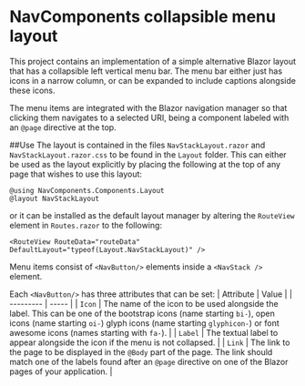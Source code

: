 # NavComponents collapsible menu layout
This project contains an implementation of a simple alternative Blazor layout that has a collapsible left vertical menu bar. The menu bar either just has icons in a narrow column, or can be expanded to include captions alongside these icons.

The menu items are integrated with the Blazor navigation manager so that clicking them navigates to a selected URI, being a component labeled with an `@page` directive at the top.

##Use
The layout is contained in the files `NavStackLayout.razor` and `NavStackLayout.razor.css` to be found in the `Layout` folder. This can either be used as the layout explicitly by placing the following at the top of any page that wishes to use this layout:
```
@using NavComponents.Components.Layout
@layout NavStackLayout
```
or it can be installed as the default layout manager by altering the `RouteView` element in `Routes.razor` to the following:
```
<RouteView RouteData="routeData" DefaultLayout="typeof(Layout.NavStackLayout)" />
```

Menu items consist of `<NavButton/>` elements inside a `<NavStack />` element.

Each `<NavButton/>` has three attributes that can be set:
| Attribute | Value |
| --------- | ----- |
| `Icon`    | The name of the icon to be used alongside the label. This can be one of the bootstrap icons (name starting `bi-`), open icons (name starting `oi-`) glyph icons (name starting `glyphicon-`) or font awesome icons (names starting with `fa-`).   |
| `Label`   |  The textual label to appear alongside the icon if the menu is not collapsed.  |
| `Link`    |  The link to the page to be displayed in the `@Body` part of the page. The link should match one of the labels found after an `@page` directive on one of the Blazor pages of your application.    |